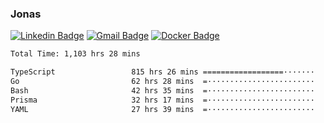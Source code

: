 ### Jonas
[![Linkedin Badge](https://img.shields.io/badge/-Jonas%20Neto-9933F7?style=flat-square&logo=Linkedin&logoColor=white&link=https://www.linkedin.com/in/jonas-nogueira-neto/)](https://www.linkedin.com/in/jonas-nogueira-neto/)
[![Gmail Badge](https://img.shields.io/badge/-nogueiraneto.jonas@gmail.com-9933F7?style=flat-square&logo=Gmail&logoColor=white&link=mailto:nogueiraneto.jonas@gmail.com)](mailto:nogueiraneto.jonas@gmail.com)
[![Docker Badge](https://img.shields.io/badge/-DockerHub-9933F7?style=flat-square&logo=Docker&logoColor=white&link=https://hub.docker.com/u/jonasssneto)](https://hub.docker.com/u/jonasssneto)


<!--START_SECTION:waka-->

```txt
Total Time: 1,103 hrs 28 mins

TypeScript                 815 hrs 26 mins ==================·······   73.17 %
Go                         62 hrs 28 mins  =························   05.61 %
Bash                       42 hrs 35 mins  =························   03.82 %
Prisma                     32 hrs 17 mins  =························   02.90 %
YAML                       27 hrs 39 mins  =························   02.48 %
```

<!--END_SECTION:waka-->
###
